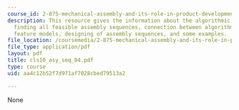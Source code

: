 ```yaml
---
course_id: 2-875-mechanical-assembly-and-its-role-in-product-development-fall-2004
description: This resource gives the information about the algorithmic approach of
  finding all feasible assembly sequences, connection between algorithma and assembly
  feature models, designing of assembly sequences, and some examples.
file_location: /coursemedia/2-875-mechanical-assembly-and-its-role-in-product-development-fall-2004/aa4c12b52f7d971af7028cbed79513a2_cls10_asy_seq_04.pdf
file_type: application/pdf
layout: pdf
title: cls10_asy_seq_04.pdf
type: course
uid: aa4c12b52f7d971af7028cbed79513a2

---
```

None